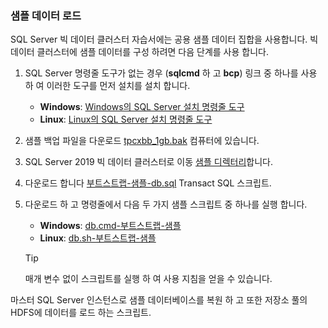 ### <a id="sampledata"></a> 샘플 데이터 로드

SQL Server 빅 데이터 클러스터 자습서에는 공용 샘플 데이터 집합을 사용합니다. 빅 데이터 클러스터에 샘플 데이터를 구성 하려면 다음 단계를 사용 합니다.

1. SQL Server 명령줄 도구가 없는 경우 (**sqlcmd** 하 고 **bcp**) 링크 중 하나를 사용 하 여 이러한 도구를 먼저 설치를 설치 합니다.

   * **Windows**: [Windows의 SQL Server 설치 명령줄 도구](https://www.microsoft.com/download/details.aspx?id=53591)
   * **Linux**: [Linux의 SQL Server 설치 명령줄 도구](https://docs.microsoft.com/sql/linux/sql-server-linux-setup-tools)

1. 샘플 백업 파일을 다운로드 [tpcxbb_1gb.bak](https://sqlchoice.blob.core.windows.net/sqlchoice/static/tpcxbb_1gb.bak) 컴퓨터에 있습니다.

1. SQL Server 2019 빅 데이터 클러스터로 이동 [샘플 디렉터리](https://github.com/Microsoft/sql-server-samples/tree/master/samples/features/sql-big-data-cluster)합니다.

1. 다운로드 합니다 [부트스트랩-샘플-db.sql](https://github.com/Microsoft/sql-server-samples/blob/master/samples/features/sql-big-data-cluster/bootstrap-sample-db.sql) Transact SQL 스크립트.

1. 다운로드 하 고 명령줄에서 다음 두 가지 샘플 스크립트 중 하나를 실행 합니다.

   * **Windows**: [db.cmd-부트스트랩-샘플](https://github.com/Microsoft/sql-server-samples/blob/master/samples/features/sql-big-data-cluster/bootstrap-sample-db.cmd)
   * **Linux**: [db.sh-부트스트랩-샘플](https://github.com/Microsoft/sql-server-samples/blob/master/samples/features/sql-big-data-cluster/bootstrap-sample-db.sh)

   > [!TIP]
   > 매개 변수 없이 스크립트를 실행 하 여 사용 지침을 얻을 수 있습니다.

마스터 SQL Server 인스턴스로 샘플 데이터베이스를 복원 하 고 또한 저장소 풀의 HDFS에 데이터를 로드 하는 스크립트.